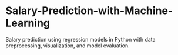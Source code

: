 # Salary-Prediction-with-Machine-Learning
Salary prediction using regression models in Python with data preprocessing, visualization, and model evaluation.
